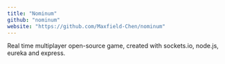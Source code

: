 ```yaml
---
title: "Nominum"
github: "nominum"
website: "https://github.com/Maxfield-Chen/nominum"
---
```


Real time multiplayer open-source game, created with sockets.io, node.js, eureka and express.
